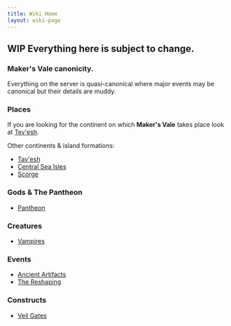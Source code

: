 ```yaml
---
title: Wiki Home
layout: wiki-page
---
```


## WIP Everything here is subject to change.

### Maker's Vale canonicity.
Everything on the server is quasi-canonical where major events may be canonical but their details are muddy.

### Places
If you are looking for the continent on which **Maker's Vale** takes place look at [Tev'esh](continents/Tev'esh).

Other continents & island formations:
- [Tav'esh](continents/Tav'esh)
- [Central Sea Isles](continents/Central-Sea-Isles)
- [Scorge](continents/Scorge)

### Gods & The Pantheon
- [Pantheon](religion/Pantheon)

### Creatures
- [Vampires](creatures/Vampires)

### Events
- [Ancient Artifacts](event/Ancient-Artifacts)
- [The Reshaping](event/The-Reshaping)

### Constructs
- [Veil Gates](constructs/Veil-Gates)